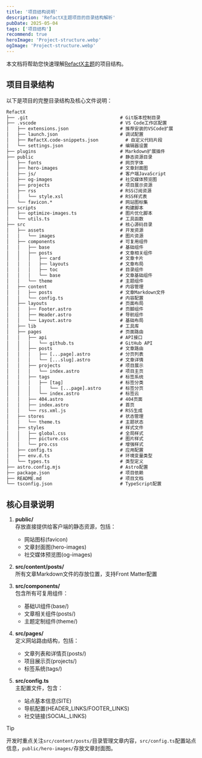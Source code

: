 ```yaml
---
title: '项目结构说明'
description: 'RefactX主题项目的目录结构解析'
pubDate: 2025-05-04
tags: ['项目结构']
recommend: true
heroImage: 'Project-structure.webp'
ogImage: 'Project-structure.webp'
---
```


本文档将帮助您快速理解[RefactX主题](https://github.com/msrefs/RefactX)的项目结构。

## 项目目录结构

以下是项目的完整目录结构及核心文件说明：

```tex
RefactX
├── .git                                  # Git版本控制目录
├── .vscode                               # VS Code工作区配置
│   ├── extensions.json                   # 推荐安装的VSCode扩展
│   ├── launch.json                       # 调试配置
│   ├── RefactX.code-snippets.json          # 自定义代码片段
│   └── settings.json                     # 编辑器设置
├── plugins                               # Markdown扩展插件
├── public                                # 静态资源目录
│   ├── fonts                             # 网页字体
│   ├── hero-images                       # 文章封面图
│   ├── js/                               # 客户端JavaScript
│   ├── og-images                         # 社交媒体预览图
│   ├── projects                          # 项目展示资源
│   ├── rss                               # RSS订阅资源
│   │   └── style.xsl                     # RSS样式表
│   └── favicon.*                         # 网站图标集
├── scripts                               # 构建脚本
│   ├── optimize-images.ts                # 图片优化脚本
│   └── utils.ts                          # 工具函数
├── src                                   # 核心源码目录
│   ├── assets                            # 开发资源
│   │   └── images                        # 图片资源
│   ├── components                        # 可复用组件
│   │   ├── base                          # 基础组件
│   │   ├── posts                         # 文章相关组件
│   │   │   ├── card                      # 文章卡片
│   │   │   ├── layouts                   # 文章布局
│   │   │   ├── toc                       # 目录组件
│   │   │   └── base                      # 文章基础组件
│   │   └── theme                         # 主题组件
│   ├── content                           # 内容管理
│   │   ├── posts                         # 文章Markdown文件
│   │   └── config.ts                     # 内容配置
│   ├── layouts                           # 页面布局
│   │   ├── Footer.astro                  # 页脚组件
│   │   ├── Header.astro                  # 导航组件
│   │   └── Layout.astro                  # 基础布局
│   ├── lib                               # 工具库
│   ├── pages                             # 页面路由
│   │   ├── api                           # API接口
│   │   │   └── github.ts                 # GitHub API
│   │   ├── posts                         # 文章路由
│   │   │   ├── [...page].astro           # 分页列表
│   │   │   └── [...slug].astro           # 文章详情
│   │   ├── projects                      # 项目展示
│   │   │   └── index.astro               # 项目主页
│   │   ├── tags                          # 标签系统
│   │   │   ├── [tag]                     # 标签分类
│   │   │   │   └── [...page].astro       # 标签分页
│   │   │   └── index.astro               # 标签云
│   │   ├── 404.astro                     # 404页面
│   │   ├── index.astro                   # 首页
│   │   └── rss.xml.js                    # RSS生成
│   ├── stores                            # 状态管理
│   │   └── theme.ts                      # 主题状态
│   ├── styles                            # 样式文件
│   │   ├── global.css                    # 全局样式
│   │   ├── picture.css                   # 图片样式
│   │   └── pro.css                       # 增强样式
│   ├── config.ts                         # 应用配置
│   ├── env.d.ts                          # 环境变量类型
│   └── types.ts                          # 类型定义
├── astro.config.mjs                      # Astro配置
├── package.json                          # 项目依赖
├── README.md                             # 项目文档
└── tsconfig.json                         # TypeScript配置
```

## 核心目录说明

1. **public/**  
   存放直接提供给客户端的静态资源，包括：
   - 网站图标(favicon)
   - 文章封面图(hero-images)
   - 社交媒体预览图(og-images)

2. **src/content/posts/**  
   所有文章Markdown文件的存放位置，支持Front Matter配置

3. **src/components/**  
   包含所有可复用组件：
   - 基础UI组件(base/)
   - 文章相关组件(posts/)
   - 主题定制组件(theme/)

4. **src/pages/**  
   定义网站路由结构，包括：
   - 文章列表和详情页(posts/)
   - 项目展示页(projects/)
   - 标签系统(tags/)

5. **src/config.ts**  
   主配置文件，包含：
   - 站点基本信息(SITE)
   - 导航配置(HEADER_LINKS/FOOTER_LINKS)
   - 社交链接(SOCIAL_LINKS)

> [!tip]
> 开发时重点关注`src/content/posts/`目录管理文章内容，`src/config.ts`配置站点信息，`public/hero-images/`存放文章封面图。

